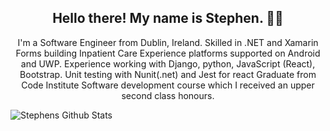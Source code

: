 <h2 align="center">Hello there! My name is Stephen. 👋🤓</h2>
<p align="center">I'm a Software Engineer from Dublin, Ireland.
Skilled in .NET and Xamarin Forms building Inpatient Care Experience platforms supported on Android and UWP. Experience working with Django, python, JavaScript (React), Bootstrap. Unit testing with Nunit(.net) and Jest for react
  Graduate from Code Institute Software development course which I received an upper second class honours.
</p>


![Stephens Github Stats](https://github-readme-stats.vercel.app/api?username=nemixu&theme=tokyonight)

<!--
**nemixu/nemixu** is a ✨ _special_ ✨ repository because its `README.md` (this file) appears on your GitHub profile.

Here are some ideas to get you started:

- 🔭 I’m currently working on ...
- 🌱 I’m currently learning ...
- 👯 I’m looking to collaborate on ...
- 🤔 I’m looking for help with ...
- 💬 Ask me about ...
- 📫 How to reach me: ...
- 😄 Pronouns: ...
- ⚡ Fun fact: ...
-->
